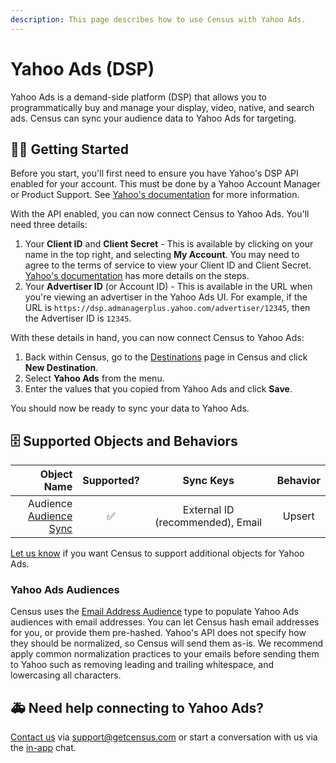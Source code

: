 ```yaml
---
description: This page describes how to use Census with Yahoo Ads.
---
```


# Yahoo Ads (DSP)

Yahoo Ads is a demand-side platform (DSP) that allows you to programmatically buy and manage your display, video, native, and search ads. Census can sync your audience data to Yahoo Ads for targeting.

## 🏃‍♀️ Getting Started

Before you start, you'll first need to ensure you have Yahoo's DSP API enabled for your account. This must be done by a Yahoo Account Manager or Product Support. See [Yahoo's documentation](https://developer.yahooinc.com/dsp/api/docs/authentication/vmdn-auth-overview.html) for more information.

With the API enabled, you can now connect Census to Yahoo Ads. You'll need three details:

1. Your **Client ID** and **Client Secret** - This is available by clicking on your name in the top right, and selecting **My Account**. You may need to agree to the terms of service to view your Client ID and Client Secret. [Yahoo's documentation](https://developer.yahooinc.com/dsp/api/docs/authentication/vmdn-auth-overview.html#get-your-id) has more details on the steps.
2. Your **Advertiser ID** (or Account ID) - This is available in the URL when you're viewing an advertiser in the Yahoo Ads UI. For example, if the URL is `https://dsp.admanagerplus.yahoo.com/advertiser/12345`, then the Advertiser ID is `12345`.

With these details in hand, you can now connect Census to Yahoo Ads:
1. Back within Census, go to the [Destinations](https://app.getcensus.com/destinations) page in Census and click **New Destination**.
2. Select **Yahoo Ads** from the menu.
3. Enter the values that you copied from Yahoo Ads and click **Save**.

You should now be ready to sync your data to Yahoo Ads.

## 🗄 Supported Objects and Behaviors

|  **Object Name** | **Supported?** |  **Sync Keys** |  **Behavior**  |
| ---------------: | :------------: | :------------: | :------------: |
|   Audience <br> [Audience Sync](https://docs.getcensus.com/basics/core-concept/audience-syncs)|        ✅       | External ID (recommended), Email | Upsert |

[Let us know](mailto:support@getcensus.com) if you want Census to support additional objects for Yahoo Ads.

### Yahoo Ads Audiences

Census uses the [Email Address Audience](https://developer.yahooinc.com/dsp/api/docs/traffic/audience/email-address-audience.html) type to populate Yahoo Ads audiences with email addresses. You can let Census hash email addresses for you, or provide them pre-hashed. Yahoo's API does not specify how they should be normalized, so Census will send them as-is. We recommend apply common normalization practices to your emails before sending them to Yahoo such as removing leading and trailing whitespace, and lowercasing all characters.

## 🚑 Need help connecting to Yahoo Ads?

[Contact us](mailto:support@getcensus.com) via support@getcensus.com or start a conversation with us via the [in-app](https://app.getcensus.com) chat.
